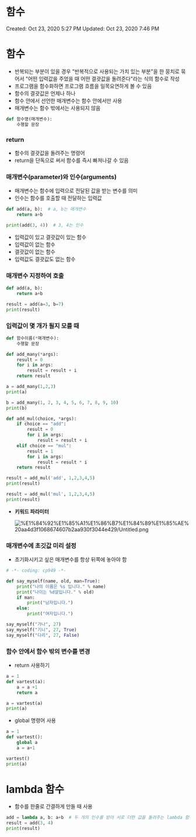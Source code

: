 # 함수

Created: Oct 23, 2020 5:27 PM
Updated: Oct 23, 2020 7:46 PM

# 함수

- 반복되는 부분이 있을 경우 "반복적으로 사용되는 가치 있는 부분"을 한 뭉치로 묶어서 "어떤 입력값을 주었을 때 어떤 결괏값을 돌려준다"라는 식의 함수로 작성
- 프로그램을 함수화하면 프로그램 흐름을 일목요연하게 볼 수 있음
- 함수의 결괏값은 언제나 하나
- 함수 안에서 선언한 매개변수는 함수 안에서만 사용
- 매개변수는 함수 밖에서는 사용되지 않음

```python
def 함수명(매개변수):
    수행할 문장
```

### return

- 함수의 결괏값을 돌려주는 명령어
- return을 단독으로 써서 함수를 즉시 빠져나갈 수 있음

### 매개변수(parameter)와 인수(arguments)

- 매개변수는 함수에 입력으로 전달된 값을 받는 변수를 의미
- 인수는 함수를 호출할 때 전달하는 입력값

```python
def add(a, b):  # a, b는 매개변수
    return a+b

print(add(3, 4))  # 3, 4는 인수
```

- 입력값이 있고 결괏값이 있는 함수
- 입력값이 없는 함수
- 결괏값이 없는 함수
- 입력값도 결괏값도 없는 함수

### 매개변수 지정하여 호출

```python
def add(a, b):
    return a+b

result = add(a=3, b=7)
print(result)
```

### 입력값이 몇 개가 될지 모를 때

```python
def 함수이름(*매개변수): 
    수행할 문장
```

```python
def add_many(*args):
    result = 0
    for i in args: 
        result = result + i 
    return result 

a = add_many(1,2,3)
print(a)

b = add_many(1, 2, 3, 4, 5, 6, 7, 8, 9, 10)
print(b)
```

```python
def add_mul(choice, *args): 
    if choice == "add": 
        result = 0 
        for i in args: 
            result = result + i 
    elif choice == "mul": 
        result = 1 
        for i in args: 
            result = result * i 
    return result 

result = add_mul('add', 1,2,3,4,5)
print(result)

result = add_mul('mul', 1,2,3,4,5)
print(result)
```

- **키워드 파라미터**

    ![%E1%84%92%E1%85%A1%E1%86%B7%E1%84%89%E1%85%AE%20aa4d3f1068674607b2aa930f3044e429/Untitled.png](%E1%84%92%E1%85%A1%E1%86%B7%E1%84%89%E1%85%AE%20aa4d3f1068674607b2aa930f3044e429/Untitled.png)

### 매개변수에 초깃값 미리 설정

- 초기화시키고 싶은 매개변수를 항상 뒤쪽에 놓아야 함

```python
# -*- coding: cp949 -*- 

def say_myself(name, old, man=True): 
    print("나의 이름은 %s 입니다." % name) 
    print("나이는 %d살입니다." % old) 
    if man: 
        print("남자입니다.")
    else: 
        print("여자입니다.")

say_myself("가나", 27)
say_myself("기니", 27, True)
say_myself("다리", 27, False)
```

### 함수 안에서 함수 밖의 변수를 변경

- return 사용하기

```python
a = 1 
def vartest(a): 
    a = a +1 
    return a

a = vartest(a) 
print(a)
```

- global 명령어 사용

```python
a = 1 
def vartest(): 
    global a 
    a = a+1

vartest() 
print(a)
```

# lambda 함수

- 함수를 한줄로 간결하게 만들 때 사용

```python
add = lambda a, b: a+b  # 두 개의 인수를 받아 서로 더한 값을 돌려주는 lambda 함수
result = add(3, 4)
print(result)
```